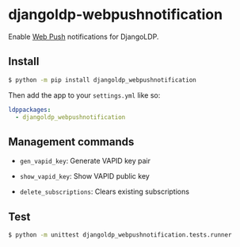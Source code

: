 # djangoldp-webpushnotification

Enable [Web Push](https://developers.google.com/web/fundamentals/push-notifications) notifications for DjangoLDP.

## Install

```bash
$ python -m pip install djangoldp_webpushnotification
```

Then add the app to your `settings.yml` like so:

```yaml
ldppackages:
  - djangoldp_webpushnotification
```

## Management commands

- `gen_vapid_key`: Generate VAPID key pair

- `show_vapid_key`: Show VAPID public key

- `delete_subscriptions`: Clears existing subscriptions

## Test

```bash
$ python -m unittest djangoldp_webpushnotification.tests.runner
```
